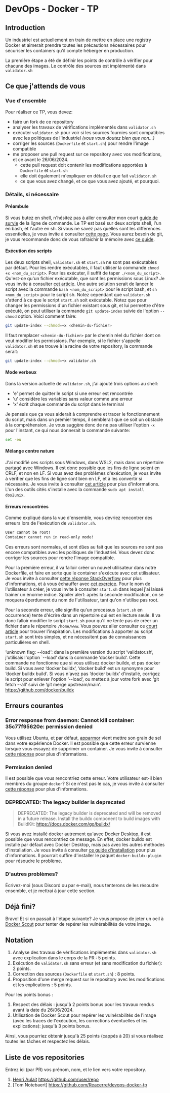 # DevOps - Docker - TP

## Introduction

Un industriel est actuellement en train de mettre en place une registry Docker et aimerait prendre toutes les précautions nécessaires pour sécuriser les containers qu'il compte héberger en production.

La première étape a été de définir les points de contrôle à vérifier pour chacune des images. Le contrôle des sources est implémenté dans `validator.sh`

## Ce que j'attends de vous

### Vue d'ensemble

Pour réaliser ce TP, vous devez:

- faire un fork de ce repository
- analyser les travaux de vérifications implémentés dans `validator.sh`
- exécuter `validator.sh` pour voir si les sources fournies sont compatibles avec les politiques de l'industriel *(vous vous doutez bien que non...)*
- corriger les sources (`Dockerfile` et `start.sh`) pour rendre l'image compatible
- me proposer une pull request sur ce repository avec vos modifications, et ce avant le 26/06/2024.
  - cette pull request doit contenir les modifications apportées à `Dockerfile` et `start.sh`
  - elle doit également m'expliquer en détail ce que fait `validator.sh`
  - ce que vous avez changé, et ce que vous avez ajouté, et pourquoi.

### Détails, si nécessaire

#### Préambule

Si vous butez en shell, n'hésitez pas à aller consulter mon court [guide de survie](https://gounthar.github.io/cours-devops-docker/main/#/ligne_de_commande) de la ligne de commande.
Le TP est basé sur deux scripts shell, l'un en bash, et l'autre en sh.
Si vous ne savez pas quelles sont les différences essentielles, je vous invite à consulter [cette page](https://www.delftstack.com/fr/howto/linux/sh-and-bash/).
Vous aurez besoin de git, je vous recommande donc de vous rafraichir la mémoire avec [ce guide](https://gounthar.github.io/cours-devops-docker/main/#/git).

#### Exécution des scripts

Les deux scripts shell, `validator.sh` et `start.sh` ne sont pas exécutables par défaut.
Pour les rendre exécutables, il faut utiliser la commande `chmod +x <nom_du_script>`.
Pour les exécuter, il suffit de taper `./<nom_du_script>`.
Qu'est-ce qu'un fichier exécutable, que sont les permissions sous Linux? Je vous invite à consulter [cet article](https://doc.ubuntu-fr.org/permissions).
Une autre solution serait de lancer le script avec la commande `bash <nom_du_script>` pour le script bash, et `sh <nom_du_script>` pour le script sh.
Notez cependant que `validator.sh` s'attend à ce que le script `start.sh` soit exécutable.
Notez que pour changer les permissions d'un fichier existant sous git, et lui permettre d'être exécuté, on peut utiliser la commande `git update-index` suivie de l'option `--chmod` option.
Voici comment faire:

```bash
git update-index --chmod=+x <chemin-du-fichier>
```

Il faut remplacer `<chemin-du-fichier>` par le chemin réel du fichier dont on veut modifier les permissions.
Par exemple, si le fichier s'appelle `validator.sh` et se trouve à la racine de votre repository, la commande serait:

```bash
git update-index --chmod=+x validator.sh
```

#### Mode verbeux

Dans la version actuelle de `validator.sh`, j'ai ajouté trois options au shell:
- 'e' permet de quitter le script si une erreur est rencontrée
- 'u' considère les variables sans valeur comme une erreur
- 'x' écrit chaque commande du script dans le terminal

Je pensais que ça vous aiderait à comprendre et tracer le fonctionnement du script, mais dans un premier temps, il semblerait que ce soit un obstacle à la compréhension.
Je vous suggère donc de ne pas utiliser l'option `-x` pour l'instant, ce qui nous donnerait la commande suivante:

```bash
set -eu
```

#### Mélange contre nature

J'ai modifié ces scripts sous Windows, dans WSL2, mais dans un répertoire partagé avec Windows.
Il est donc possible que les fins de ligne soient en CRLF, et non en LF.
Si vous avez des problèmes d'exécution, je vous invite à vérifier que les fins de ligne sont bien en LF, et à les convertir si nécessaire.
Je vous invite à consulter [cet article](https://www.cyberciti.biz/faq/howto-unix-linux-convert-dos-newlines-cr-lf-unix-text-format/) pour plus d'informations.
L'un des outils cités s'installe avec la commande `sudo apt install dos2unix`.

#### Erreurs rencontrées

Comme expliqué dans la vue d'ensemble, vous devriez rencontrer des erreurs lors de l'exécution de `validator.sh`.

```bash
User cannot be root!
Container cannot run in read-only mode!
```

Ces erreurs sont normales, et sont dûes au fait que les sources ne sont pas encore compatibles avec les politiques de l'industriel.
Vous devez donc corriger les sources pour rendre l'image compatible.

Pour la première erreur, il va falloir créer un nouvel utilisateur dans notre Dockerfile, et faire en sorte que le container s'exécute avec cet utilisateur.
Je vous invite à consulter [cette réponse StackOverflow](https://stackoverflow.com/a/27703359/2938320) pour plus d'informations, et à vous échauffer avec [cet exercice](https://redhatgov.io/workshops/security_containers/exercise1.2/).
Pour le nom de l'utilisateur à créer, je vous invite à consulter `start.sh` dans lequel j'ai laissé traîner un énorme indice.
Spoiler alert: après la seconde modification, on se moquera éperdument du nom de l'utilisateur, tant qu'on n'utilise pas root.

Pour la seconde erreur, elle signifie qu'un processus (`start.sh` en occurrence) tente d'écrire dans un répertoire qui est en lecture seule.
Il va donc falloir modifier le script `start.sh` pour qu'il ne tente pas de créer un fichier dans le répertoire `/home/www`.
Vous pouvez aller consulter ce [court article](https://projectatomic.io/blog/2015/12/making-docker-images-write-only-in-production/) pour trouver l'inspiration. Les modifications à apporter au script `start.sh` sont très simples, et ne nécessitent pas de connaissances particulières en shell.

‘unknown flag: --load‘: dans la première version du script ‘validator.sh‘, j'utilisais l'option `--load‘ dans la commande ‘docker build‘.
Cette commande ne fonctionne que si vous utilisez docker buildx, et pas docker build. Si vous avez ‘docker buildx‘, ‘docker build‘ est un synonyme pour ‘docker buildx build‘.
Si vous n'avez pas ‘docker buildx‘ d'installé, corrigez le script pour enlever l'option ‘--load‘, ou mettez à jour votre fork avec ‘git fetch --all‘ suivi de ‘git merge upstream/main‘.
https://github.com/docker/buildx

## Erreurs courantes

### Error response from daemon: Cannot kill container: 35c77f95620e: permission denied

Vous utilisez Ubuntu, et par défaut, [apparmor](https://guide.ubuntu-fr.org/14.04/server/apparmor.html) vient mettre son grain de sel dans votre expérience Docker.
Il est possible que cette erreur survienne lorsque vous essayez de supprimer un container.
Je vous invite à consulter [cette réponse](https://forums.docker.com/t/can-not-stop-docker-container-permission-denied-error/41142/7) pour plus d'informations.

### Permission denied

Il est possible que vous rencontriez cette erreur. Votre utilisateur est-il bien membres du groupe `docker`? Si ce n'est pas le cas, je vous invite à consulter [cette réponse](https://askubuntu.com/a/477554/1098270) pour plus d'informations.

### DEPRECATED: The legacy builder is deprecated

> DEPRECATED: The legacy builder is deprecated and will be removed in a future release.
Install the buildx component to build images with BuildKit:
https://docs.docker.com/go/buildx/

Si vous avez installé docker autrement qu'avec Docker Desktop, il est possible que vous rencontriez ce message.
En effet, docker buildx est installé par défaut avec Docker Desktop, mais pas avec les autres méthodes d'installation.
Je vous invite à consulter [ce guide d'installation](https://docs.docker.com/engine/install/ubuntu/) pour plus d'informations.
Il pourrait suffire d'installer le paquet `docker-buildx-plugin` pour résoudre le problème.

### D'autres problèmes?

Écrivez-moi (sous Discord ou par e-mail), nous tenterons de les résoudre ensemble, et je mettrai à jour cette section.

## Déjà fini?

Bravo! Et si on passait à l'étape suivante?
Je vous propose de jeter un oeil à [Docker Scout](https://docs.docker.com/scout/) pour tenter de repérer les vulnérabilités de votre image.

## Notation

1. Analyse des travaux de vérifications implémentés dans `validator.sh` avec explication dans le corps de la PR : 5 points.
2. Exécution de `validator.sh` sans erreur (et sans modification du fichier): 2 points.
3. Correction des sources (`Dockerfile` et `start.sh`) : 8 points.
4. Proposition d'une merge request sur le repository avec les modifications et les explications : 5 points.

Pour les points bonus :  
1. Respect des délais : jusqu'à 2 points bonus pour les travaux rendus avant la date du 26/06/2024.
2. Utilisation de Docker Scout pour repérer les vulnérabilités de l'image (avec les traces de l'exécution, les corrections éventuelles et les explications): jusqu'à 3 points bonus.

Ainsi, vous pourriez obtenir jusqu'à 25 points (cappés à 20) si vous réalisez toutes les tâches et respectez les délais.

## Liste de vos repositories

Entrez ici (par PR) vos prénom, nom, et le lien vers votre repository.

1. [Henri Aulait](https://github.com/user/repo) https://github.com/user/repo
2. [Tom Notebaert] https://github.com/Reacerre/devops-docker-tp
